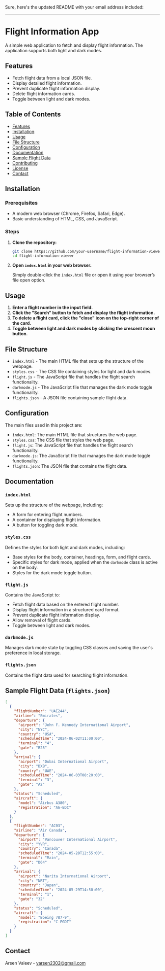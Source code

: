 Sure, here's the updated README with your email address included:

---

# Flight Information App

A simple web application to fetch and display flight information. The application supports both light and dark modes.

## Features

- Fetch flight data from a local JSON file.
- Display detailed flight information.
- Prevent duplicate flight information display.
- Delete flight information cards.
- Toggle between light and dark modes.

## Table of Contents

- [Features](#features)
- [Installation](#installation)
- [Usage](#usage)
- [File Structure](#file-structure)
- [Configuration](#configuration)
- [Documentation](#documentation)
- [Sample Flight Data](#sample-flight-data-flightsjson)
- [Contributing](#contributing)
- [License](#license)
- [Contact](#contact)

## Installation

### Prerequisites

- A modern web browser (Chrome, Firefox, Safari, Edge).
- Basic understanding of HTML, CSS, and JavaScript.

### Steps

1. **Clone the repository:**

    ```bash
    git clone https://github.com/your-username/flight-information-viewer.git
    cd flight-information-viewer
    ```

2. **Open `index.html` in your web browser.**

    Simply double-click the `index.html` file or open it using your browser’s file open option.

## Usage

1. **Enter a flight number in the input field.**
2. **Click the "Search" button to fetch and display the flight information.**
3. **To delete a flight card, click the "close" icon on the top-right corner of the card.**
4. **Toggle between light and dark modes by clicking the crescent moon button.**

## File Structure

- `index.html` - The main HTML file that sets up the structure of the webpage.
- `styles.css` - The CSS file containing styles for light and dark modes.
- `flight.js` - The JavaScript file that handles the flight search functionality.
- `darkmode.js` - The JavaScript file that manages the dark mode toggle functionality.
- `flights.json` - A JSON file containing sample flight data.

## Configuration

The main files used in this project are:

- `index.html`: The main HTML file that structures the web page.
- `styles.css`: The CSS file that styles the web page.
- `flight.js`: The JavaScript file that handles the flight search functionality.
- `darkmode.js`: The JavaScript file that manages the dark mode toggle functionality.
- `flights.json`: The JSON file that contains the flight data.

## Documentation

### `index.html`

Sets up the structure of the webpage, including:
- A form for entering flight numbers.
- A container for displaying flight information.
- A button for toggling dark mode.

### `styles.css`

Defines the styles for both light and dark modes, including:
- Base styles for the body, container, headings, form, and flight cards.
- Specific styles for dark mode, applied when the `darkmode` class is active on the body.
- Styles for the dark mode toggle button.

### `flight.js`

Contains the JavaScript to:
- Fetch flight data based on the entered flight number.
- Display flight information in a structured card format.
- Prevent duplicate flight information display.
- Allow removal of flight cards.
- Toggle between light and dark modes.

### `darkmode.js`

Manages dark mode state by toggling CSS classes and saving the user's preference in local storage.

### `flights.json`

Contains the flight data used for searching flight information.

## Sample Flight Data (`flights.json`)

```json
[
  {
    "flightNumber": "UAE244",
    "airline": "Emirates",
    "departure": {
      "airport": "John F. Kennedy International Airport",
      "city": "NYC",
      "country": "USA",
      "scheduledTime": "2024-06-02T11:00:00",
      "terminal": "4",
      "gate": "B25"
    },
    "arrival": {
      "airport": "Dubai International Airport",
      "city": "DXB",
      "country": "UAE",
      "scheduledTime": "2024-06-03T08:20:00",
      "terminal": "3",
      "gate": "A2"
    },
    "status": "Scheduled",
    "aircraft": {
      "model": "Airbus A380",
      "registration": "A6-EDC"
    }
  },
  {
    "flightNumber": "AC03",
    "airline": "Air Canada",
    "departure": {
      "airport": "Vancouver International Airport",
      "city": "YVR",
      "country": "Canada",
      "scheduledTime": "2024-05-28T12:55:00",
      "terminal": "Main",
      "gate": "D64"
    },
    "arrival": {
      "airport": "Narita International Airport",
      "city": "NRT",
      "country": "Japan",
      "scheduledTime": "2024-05-29T14:50:00",
      "terminal": "1",
      "gate": "32"
    },
    "status": "Scheduled",
    "aircraft": {
      "model": "Boeing 787-9",
      "registration": "C-FGDT"
    }
  }
]
```

## Contact

Arsen Valeev - [varsen2302@gmail.com](mailto:varsen2302@gmail.com)